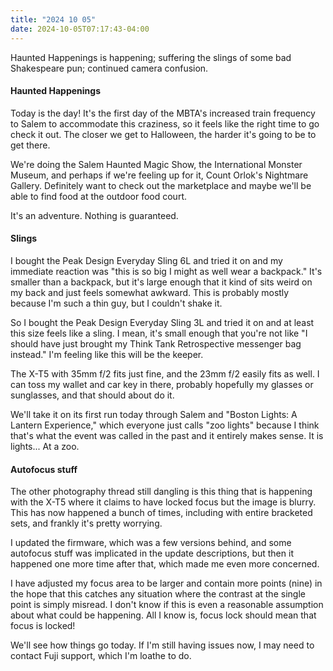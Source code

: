 ```yaml
---
title: "2024 10 05"
date: 2024-10-05T07:17:43-04:00
---
```


Haunted Happenings is happening; suffering the slings of some bad Shakespeare
pun; continued camera confusion.

#### Haunted Happenings

Today is the day! It's the first day of the MBTA's increased train frequency to
Salem to accommodate this craziness, so it feels like the right time to go check
it out. The closer we get to Halloween, the harder it's going to be to get
there.

We're doing the Salem Haunted Magic Show, the International Monster Museum, and
perhaps if we're feeling up for it, Count Orlok's Nightmare Gallery. Definitely
want to check out the marketplace and maybe we'll be able to find food at the
outdoor food court.

It's an adventure. Nothing is guaranteed.

#### Slings

I bought the Peak Design Everyday Sling 6L and tried it on and my immediate
reaction was "this is so big I might as well wear a backpack." It's smaller than
a backpack, but it's large enough that it kind of sits weird on my back and just
feels somewhat awkward. This is probably mostly because I'm such a thin guy, but
I couldn't shake it.

So I bought the Peak Design Everyday Sling 3L and tried it on and at least this
size feels like a sling. I mean, it's small enough that you're not like "I
should have just brought my Think Tank Retrospective messenger bag instead." I'm
feeling like this will be the keeper.

The X-T5 with 35mm f/2 fits just fine, and the 23mm f/2 easily fits as well. I
can toss my wallet and car key in there, probably hopefully my glasses or
sunglasses, and that should about do it.

We'll take it on its first run today through Salem and "Boston Lights: A Lantern
Experience," which everyone just calls "zoo lights" because I think that's what
the event was called in the past and it entirely makes sense. It is lights... At
a zoo.

#### Autofocus stuff

The other photography thread still dangling is this thing that is happening with
the X-T5 where it claims to have locked focus but the image is blurry. This has
now happened a bunch of times, including with entire bracketed sets, and frankly
it's pretty worrying.

I updated the firmware, which was a few versions behind, and some autofocus
stuff was implicated in the update descriptions, but then it happened one more
time after that, which made me even more concerned.

I have adjusted my focus area to be larger and contain more points (nine) in the
hope that this catches any situation where the contrast at the single point is
simply misread. I don't know if this is even a reasonable assumption about what
could be happening. All I know is, focus lock should mean that focus is locked!

We'll see how things go today. If I'm still having issues now, I may need to
contact Fuji support, which I'm loathe to do.
